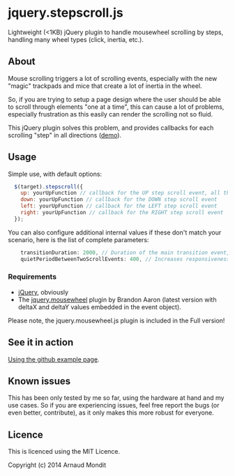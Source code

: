 # jquery.stepscroll.js

Lightweight (&lt;1KB) jQuery plugin to handle mousewheel scrolling by steps, handling many wheel types (click, inertia, etc.).

## About

Mouse scrolling triggers a lot of scrolling events, especially with the new "magic" trackpads and mice that create a lot of inertia in the wheel.

So, if you are trying to setup a page design where the user should be able to scroll through elements "one at a time", this can cause a lot of problems, especially frustration as this easily can render the scrolling not so fluid.

This jQuery plugin solves this problem, and provides callbacks for each scrolling "step" in all directions ([demo](http://amondit.github.io/jquery.stepscroll.js/jquery.stepscroll.js.demo.html)).


## Usage

Simple use, with default options: 

````javascript
  $(target).stepscroll({
    up: yourUpFunction // callback for the UP step scroll event, all the events are of course optional
    down: yourUpFunction // callback for the DOWN step scroll event
    left: yourUpFunction // callback for the LEFT step scroll event
    right: yourUpFunction // callback for the RIGHT step scroll event
  });
````
You can also configure additional internal values if these don't match your scenario, here is the list of complete parameters:
````javascript
    transitionDuration: 2000, // Duration of the main transition event, for example page transitions in a fullPage scroller. 
    quietPeriodBetweenTwoScrollEvents: 400, // Increases responsiveness, minimum delay between two quiet periods (no scroll events) to force the transition event if the transitionDuration is not completed.
````

### Requirements

- [jQuery](http://jquery.com), obviously
- The [jquery.mousewheel](https://github.com/brandonaaron/jquery-mousewheel/) plugin by Brandon Aaron (latest version with deltaX and deltaY values embedded in the event object).

Please note, the jquery.mousewheel.js plugin is included in the Full version!

## See it in action

[Using the github example page](http://amondit.github.io/jquery.stepscroll.js/jquery.stepscroll.js.demo.html).

## Known issues

This has been only tested by me so far, using the hardware at hand and my use cases. So if you are experiencing issues, feel free report the bugs (or even better, contribute), as it only makes this more robust for everyone.

## Licence


This is licenced using the MIT Licence.

Copyright (c) 2014 Arnaud Mondit

